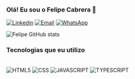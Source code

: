 ### Olá! Eu sou o Felipe Cabrera 👋

[![Linkedin](https://img.shields.io/badge/LinkedIn-0077B5?style=for-the-badge&logo=linkedin&logoColor=white)](https://linkedin.com/in/FelipeCabrera84)
[![Email](https://img.shields.io/badge/Gmail-D14836?style=for-the-badge&logo=gmail&logoColor=white)](https://felipechagascabrera@gmail.com)
[![WhatsApp](https://img.shields.io/badge/WhatsApp-25D366?style=for-the-badge&logo=whatsapp&logoColor=white)](https://wa.me/5511910724427)

![Felipe GitHub stats](https://github-readme-stats.vercel.app/api?username=FelipeCabrera84&show_icons=true&theme=dracula)

### Tecnologias que eu utilizo

<div style="display: inline-block"><br>
  <img align="center" alt="HTML5" src="https://img.shields.io/badge/HTML5-E34F26?style=for-the-badge&logo=html5&logoColor=white">
  <img align="center" alt="CSS" src="https://img.shields.io/badge/CSS3-1572B6?style=for-the-badge&logo=css3&logoColor=white">
  <img align="center" alt="JAVASCRIPT" src="https://img.shields.io/badge/JavaScript-F7DF1E?style=for-the-badge&logo=javascript&logoColor=black">
  <img align="center" alt="TYPESCRIPT" src="https://img.shields.io/badge/TypeScript-007ACC?style=for-the-badge&logo=typescript&logoColor=white">
</div>
